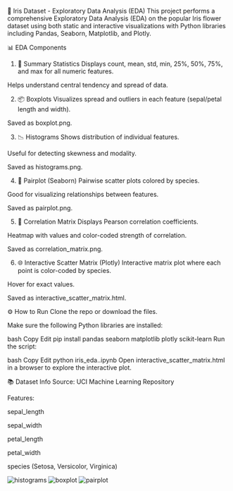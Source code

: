 🌸 Iris Dataset - Exploratory Data Analysis (EDA)
This project performs a comprehensive Exploratory Data Analysis (EDA) on the popular Iris flower dataset using both static and interactive visualizations with Python libraries including Pandas, Seaborn, Matplotlib, and Plotly.

📊 EDA Components
1. 📌 Summary Statistics
Displays count, mean, std, min, 25%, 50%, 75%, and max for all numeric features.

Helps understand central tendency and spread of data.

2. 📦 Boxplots
Visualizes spread and outliers in each feature (sepal/petal length and width).

Saved as boxplot.png.

3. 📉 Histograms
Shows distribution of individual features.

Useful for detecting skewness and modality.

Saved as histograms.png.

4. 🔗 Pairplot (Seaborn)
Pairwise scatter plots colored by species.

Good for visualizing relationships between features.

Saved as pairplot.png.

5. 🧠 Correlation Matrix
Displays Pearson correlation coefficients.

Heatmap with values and color-coded strength of correlation.

Saved as correlation_matrix.png.

6. 🌐 Interactive Scatter Matrix (Plotly)
Interactive matrix plot where each point is color-coded by species.

Hover for exact values.

Saved as interactive_scatter_matrix.html.

⚙️ How to Run
Clone the repo or download the files.

Make sure the following Python libraries are installed:

bash
Copy
Edit
pip install pandas seaborn matplotlib plotly scikit-learn
Run the script:

bash
Copy
Edit
python iris_eda..ipynb
Open interactive_scatter_matrix.html in a browser to explore the interactive plot.

📚 Dataset Info
Source: UCI Machine Learning Repository

Features:

sepal_length

sepal_width

petal_length

petal_width

species (Setosa, Versicolor, Virginica)

![histograms](https://github.com/user-attachments/assets/95c7dca1-adff-4048-9262-fb6d0ca67b4c)
![boxplot](https://github.com/user-attachments/assets/11eebc53-b0b3-4419-a419-03a1ad3b2d20)
![pairplot](https://github.com/user-attachments/assets/4b66fdd2-e698-4aa9-94ef-c2cb633a1a89)




